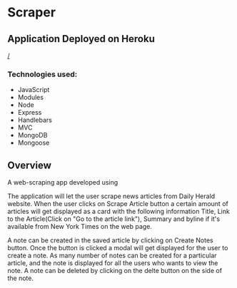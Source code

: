 # Scraper

## Application Deployed on Heroku

[/](https://news--scrapers.herokuapp.com/)


### Technologies used: 

* JavaScript
* Modules
* Node
* Express
* Handlebars
* MVC
* MongoDB
* Mongoose

## Overview


A web-scraping app developed using

The application will let the user scrape news articles from Daily Herald website. When the user clicks on Scrape Article button a certain amount of articles will get displayed as a card with the following information Title, Link to the Article(Click on "Go to the article link"), Summary and byline if it's available from New York Times on the web page.


A note can be created in the saved article by clicking on Create Notes button. Once the button is clicked a modal will get displayed for the user to create a note. As many number of notes can be created for a particular article, and the note is displayed for all the users who wants to view the note. A note can be deleted by clicking on the delte button on the side of the note.
